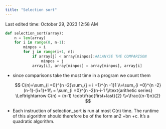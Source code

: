 ```yaml
---
title: "Selection sort"
---
```

Last edited time: October 29, 2023 12:58 AM

```python
def selection_sort(array):
	n = len(array)
	for i in range(0, n-1):
		minpos = i
		for j in range(i+1, n): 
			if array[j] < array[minpos]:#ALANYSE THE COMPARISON
				minpos = j
			array[i], array[minpos] = array[minpos], array[i]
```

- since comparisons take the most time in a program we count them
    
    $$
    C(n)=\sum_{i =0}^{n -2}\sum_{j = i +1}^{n -1}1 \\=\sum_{i =0}^{n -2}(n-1)-(i+1)+1\\ = \sum_{i =0}^{n -2}n-i-1 \\\text{arithetic series} \Leftrightarrow C(n) = (n-1) \cdot\frac{first+last}{2}  \\=\frac{(n-1)n}{2}
    $$
    
- Each instruction of selection_sort is run at most C(n) time. The runtime of this
algorithm should therefore be of the form an2 +bn +c. It’s a quadratic algorithm.
